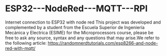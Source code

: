 # ESP32---NodeRed---MQTT---RPI
Internet connection to ESP32 with node red
This project was developed and complemented by a student from the Escuela Superior de Ingeniería Mecánica y Electrica (ESIME) for the Microprocessors course, please be free to ask any source, syntax and any questions that may arise.We refer to the following article: https://randomnerdtutorials.com/esp8266-and-node-red-with-mqtt/
